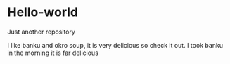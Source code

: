 # Hello-world
Just another repository

I like banku and okro soup, it is very delicious so check it out.
I took banku in the morning it is far delicious
